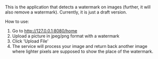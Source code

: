 This is the application that detects a watermark on images (further, it will also remove a watermark). 
Currently, it is just a draft version. 

How to use:
1. Go to http://127.0.0.1:8080/home
2. Upload a picture in jpeg/png format with a watermark
3. Click 'Upload File'
4. The service will process your image and return back another image where lighter pixels are supposed to show the place of the watermark.

